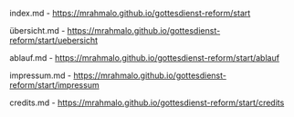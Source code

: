 index.md - 
https://mrahmalo.github.io/gottesdienst-reform/start   

übersicht.md - 
https://mrahmalo.github.io/gottesdienst-reform/start/uebersicht   

ablauf.md -
https://mrahmalo.github.io/gottesdienst-reform/start/ablauf      

impressum.md -
https://mrahmalo.github.io/gottesdienst-reform/start/impressum     

credits.md -
https://mrahmalo.github.io/gottesdienst-reform/start/credits    
